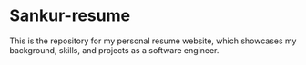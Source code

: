 # Sankur-resume
This is the repository for my personal resume website, which showcases my background, skills, and projects as a software engineer.
